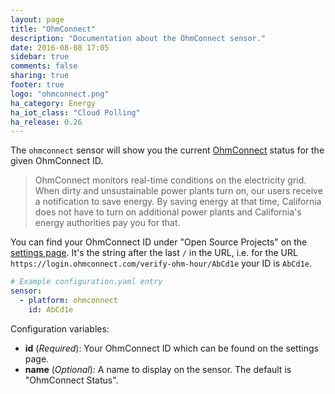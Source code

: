 ```yaml
---
layout: page
title: "OhmConnect"
description: "Documentation about the OhmConnect sensor."
date: 2016-08-08 17:05
sidebar: true
comments: false
sharing: true
footer: true
logo: "ohmconnect.png"
ha_category: Energy
ha_iot_class: "Cloud Polling"
ha_release: 0.26
---
```



The `ohmconnect` sensor will show you the current [OhmConnect](https://www.ohmconnect.com/) status for the given OhmConnect ID.

> OhmConnect monitors real-time conditions on the electricity grid. When dirty and unsustainable power plants turn on, our users receive a notification to save energy. By saving energy at that time, California does not have to turn on additional power plants and California's energy authorities pay you for that.


You can find your OhmConnect ID under "Open Source Projects" on the [settings page](https://login.ohmconnect.com/settings). It's the string after the last `/` in the URL, i.e. for the URL `https://login.ohmconnect.com/verify-ohm-hour/AbCd1e` your ID is `AbCd1e`.

```yaml
# Example configuration.yaml entry
sensor:
  - platform: ohmconnect
    id: AbCd1e
```

Configuration variables:

- **id** (*Required*): Your OhmConnect ID which can be found on the settings page.
- **name** (*Optional*): A name to display on the sensor. The default is "OhmConnect Status".

